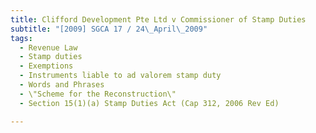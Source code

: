 ```yaml
---
title: Clifford Development Pte Ltd v Commissioner of Stamp Duties 
subtitle: "[2009] SGCA 17 / 24\_April\_2009"
tags:
  - Revenue Law
  - Stamp duties
  - Exemptions
  - Instruments liable to ad valorem stamp duty
  - Words and Phrases
  - \"Scheme for the Reconstruction\"
  - Section 15(1)(a) Stamp Duties Act (Cap 312, 2006 Rev Ed)

---
```


